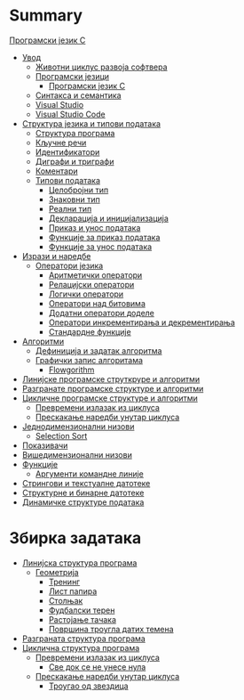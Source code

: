 # Summary

[Програмски језик C](./README.md)

- [Увод](./introduction.md)
  - [Животни циклус развоја софтвера](./sdlc.md)
  - [Програмски језици](./programminglanguages.md)
    - [Програмски језик C](./cprogramminglanguage.md)
  - [Синтакса и семантика](./syntaxandsemantics.md)
  - [Visual Studio](./visualstudio.md)
  - [Visual Studio Code](./vscode.md)
- [Структура језика и типови података](./clanguagestructure.md)
  - [Структура програма](./cprogramstructure.md)
  - [Кључне речи](./ckeywords.md)
  - [Идентификатори](./cidentifiers.md)
  - [Диграфи и триграфи](./digraphstrigraphs.md)
  - [Коментари](./comments.md)
  - [Типови података](./datatypes.md)
    - [Целобројни тип](./integertype.md)
    - [Знаковни тип](./charactertype.md)
    - [Реални тип](./floattype.md)
    - [Декларација и иницијализација](./declarationinitialization.md)
    - [Приказ и унос података]()
    - [Функције за приказ података]()
    - [Функције за унос података]()
- [Изрази и наредбе](./expressionsandcommands.md)
  - [Оператори језика](./operators.md)
    - [Аритметички оператори](./arithmeticoperators.md)
    - [Релацијски оператори]()
    - [Логички оператори]()
    - [Оператори над битовима](./bitwiseoperators.md)
    - [Додатни оператори доделе]()
    - [Оператори инкрементирања и декрементирања]()
    - [Стандардне функције]()
- [Алгоритми](./algorithms.md)
  - [Дефиниција и задатак алгоритма](./algorithmsdefinition.md)
  - [Графички запис алгоритама](./graphicalnotation.md)
    - [Flowgorithm](./flowgorithm.md)
- [Линијске програмске струткруре и алгоритми](./linearstructures.md)
- [Разгранате програмске структуре и алгоритми](./branchedstructures.md)
- [Цикличне програмске структуре и алгоритми](./loopstructures.md)
  - [Превремени излазак из циклуса](./loopbreak.md)
  - [Прескакање наредби унутар циклуса](./loopcontinue.md)
- [Једнодимензионални низови](./onedimensionalarrays.md)
  - [Selection Sort](./selectionsort.md)
- [Показивачи](./pointers.md)
- [Вишедимензионални низови](./multidimensionalarrays.md)
- [Функције](functions.md)
  - [Аргументи командне линије](./commandlinearguments.md)
- [Стрингови и текстуалне датотеке](./stringsandfiles.md)
- [Структурне и бинарне датотеке](./structuredbinaryfiles.md)
- [Динамичке структуре података](./dynamicstructures.md)

# Збирка задатака

- [Линијска структура програма](./wblinear.md)
  - [Геометрија](./wblgeometry.md)
    - [Тренинг](wblgeometry/training.md)
    - [Лист папира](wblgeometry/paper.md)
    - [Столњак](wblgeometry/tablecloth.md)
    - [Фудбалски терен](wblgeometry/footballfield.md)
    - [Растојање тачака](wblgeometry/distanceofpoints.md)
    - [Површина троугла датих темена](wblgeometry/areaoftrianglevertices.md)
- [Разграната структура програма]()
- [Циклична структура програма](./wbloop.md)
  - [Превремени излазак из циклуса](wbloopbreak.md)
    - [Све док се не унесе нула](wbloopbreak/untilzero.md)
  - [Прескакање наредби унутар циклуса](wbloopcont.md)
    - [Троугао од звездица](wbloopcont/trianglestar.md)
